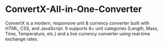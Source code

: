 # ConvertX-All-in-One-Converter
ConvertX is a modern, responsive unit &amp; currency converter built with HTML, CSS, and JavaScript. It supports 8+ unit categories (Length, Mass, Time, Temperature, etc.) and a live currency converter using real‑time exchange rates.
